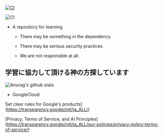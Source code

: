 [![CI](https://github.com/Takuya-Miyazaki/Takuya-Miyazaki/actions/workflows/blank.yml/badge.svg)](https://github.com/Takuya-Miyazaki/Takuya-Miyazaki/actions/workflows/blank.yml)


![CI](https://github.com/Takuya-Miyazaki/github.io/workflows/CI/badge.svg?branch=main)

* A repository for learning

  * There may be something in the dependency

  * There may be serious security practices
  
  * We are not responsible at all.

## 学習に協力して頂ける神の方探しています

![Anurag's github stats](https://github-readme-stats.vercel.app/api?username=Takuya-Miyazaki&show_icons=true&theme=radical)


 *  GoogleCloud

Set clear rules for Google's products]
(https://transparency.google/intl/ja_ALL/)


[Privacy, Terms of Service, and AI Principles]
(https://transparency.google/intl/ja_ALL/our-policies/privacy-policy-terms-of-service/)

